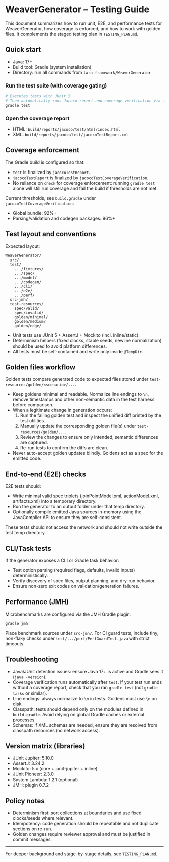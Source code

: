 # WeaverGenerator – Testing Guide

This document summarizes how to run unit, E2E, and performance tests for WeaverGenerator, how coverage is enforced, and how to work with golden files. It complements the staged testing plan in `TESTING_PLAN.md`.

## Quick start

- Java: 17+
- Build tool: Gradle (system installation)
- Directory: run all commands from `lara-framework/WeaverGenerator`

### Run the test suite (with coverage gating)
```bash
# Executes tests with JUnit 5
# Then automatically runs Jacoco report and coverage verification via finalized tasks
gradle test
```

### Open the coverage report
- HTML: `build/reports/jacoco/test/html/index.html`
- XML: `build/reports/jacoco/test/jacocoTestReport.xml`

## Coverage enforcement

The Gradle build is configured so that:
- `test` is finalized by `jacocoTestReport`.
- `jacocoTestReport` is finalized by `jacocoTestCoverageVerification`.
- No reliance on `check` for coverage enforcement: running `gradle test` alone will still run coverage and fail the build if thresholds are not met.

Current thresholds, see `build.gradle` under `jacocoTestCoverageVerification`:
- Global bundle: 92%+
- Parsing/validation and codegen packages: 96%+

## Test layout and conventions

Expected layout:
```
WeaverGenerator/
  src/
  test/
    .../fixtures/
    .../spec/
    .../model/
    .../codegen/
    .../cli/
    .../e2e/
    .../perf/
  src-jmh/
  test-resources/
    spec/valid/
    spec/invalid/
    golden/minimal/
    golden/medium/
    golden/edge/
```

- Unit tests use JUnit 5 + AssertJ + Mockito (incl. inline/static).
- Determinism helpers (fixed clocks, stable seeds, newline normalization) should be used to avoid platform differences.
- All tests must be self-contained and write only inside `@TempDir`.

## Golden files workflow

Golden tests compare generated code to expected files stored under `test-resources/golden/<scenario>/...`.

- Keep goldens minimal and readable. Normalize line endings to `\n`, remove timestamps and other non-semantic data in the test harness before comparison.
- When a legitimate change in generation occurs:
  1. Run the failing golden test and inspect the unified diff printed by the test utilities.
  2. Manually update the corresponding golden file(s) under `test-resources/golden/...`.
  3. Review the changes to ensure only intended, semantic differences are captured.
  4. Re-run tests to confirm the diffs are clean.
- Never auto-accept golden updates blindly. Goldens act as a spec for the emitted code.

## End-to-end (E2E) checks

E2E tests should:
- Write minimal valid spec triplets (joinPointModel.xml, actionModel.xml, artifacts.xml) into a temporary directory.
- Run the generator to an output folder under that temp directory.
- Optionally compile emitted Java sources in-memory using the JavaCompiler API to ensure they are self-consistent.

These tests should not access the network and should not write outside the test temp directory.

## CLI/Task tests

If the generator exposes a CLI or Gradle task behavior:
- Test option parsing (required flags, defaults, invalid inputs) deterministically.
- Verify discovery of spec files, output planning, and dry-run behavior.
- Ensure non-zero exit codes on validation/generation failures.

## Performance (JMH)

Microbenchmarks are configured via the JMH Gradle plugin:
```bash
gradle jmh
```

Place benchmark sources under `src-jmh/`. For CI guard tests, include tiny, non-flaky checks under `test/.../perf/PerfGuardTest.java` with strict timeouts.

## Troubleshooting

- Java/JUnit detection issues: ensure Java 17+ is active and Gradle sees it (`java -version`).
- Coverage verification runs automatically after `test`. If your test run ends without a coverage report, check that you ran `gradle test` (not `gradle tasks` or similar).
- Line endings: always normalize to `\n` in tests. Goldens must use `\n` on disk.
- Classpath: tests should depend only on the modules defined in `build.gradle`. Avoid relying on global Gradle caches or external processes.
- Schemas: if XML schemas are needed, ensure they are resolved from classpath resources (no network access).

## Version matrix (libraries)
- JUnit Jupiter: 5.10.0
- AssertJ: 3.24.2
- Mockito: 5.x (core + junit-jupiter + inline)
- JUnit Pioneer: 2.3.0
- System Lambda: 1.2.1 (optional)
- JMH: plugin 0.7.2

## Policy notes
- Determinism first: sort collections at boundaries and use fixed clocks/seeds where relevant.
- Idempotency: code generation should be repeatable and not duplicate sections on re-run.
- Golden changes require reviewer approval and must be justified in commit messages.

---

For deeper background and stage-by-stage details, see `TESTING_PLAN.md`.

